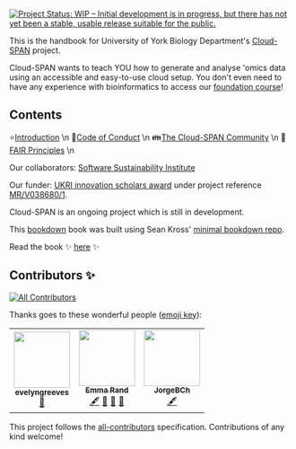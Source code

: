 [![Project Status: WIP – Initial development is in progress, but there has not yet been a stable, usable release suitable for the public.](https://www.repostatus.org/badges/latest/wip.svg)](https://www.repostatus.org/#wip)

This is the handbook for University of York Biology Department's [Cloud-SPAN](cloud-span.york.ac.uk) project. 

Cloud-SPAN wants to teach YOU how to generate and analyse 'omics data using an accessible and easy-to-use cloud setup. You don't even need to have any experience with bioinformatics to access our [foundation course](github.com/Cloud-SPAN/genomics01-intro)!

## Contents
:star:[Introduction](https://cloud-span.github.io/CloudSPAN-handbook/introduction.html) \n
:handshake:[Code of Conduct](https://cloud-span.github.io/CloudSPAN-handbook/code-of-conduct.html) \n
:family:[The Cloud-SPAN Community](https://cloud-span.github.io/CloudSPAN-handbook/the-cloud-span-commmunity.html) \n
:pushpin:[FAIR Principles](https://cloud-span.github.io/CloudSPAN-handbook/fair-principles.html) \n

Our collaborators: [Software Sustainability Institute](software.ac.uk)

Our funder: [UKRI innovation scholars award](https://www.ukri.org/news/initiatives-boost-health-and-bioscience-skills-and-industry/) under project reference [MR/V038680/1](https://gtr.ukri.org/projects?ref=MR%2FV038680%2F1).

Cloud-SPAN is an ongoing project which is still in development. 

This [bookdown](https://bookdown.org/yihui/bookdown/) book was built using Sean Kross' [minimal bookdown repo](https://github.com/seankross/bookdown-start).

Read the book :sparkles: [here](https://cloud-span.github.io/CloudSPAN-handbook/) :sparkles:

## Contributors ✨
<!-- ALL-CONTRIBUTORS-BADGE:START - Do not remove or modify this section -->
[![All Contributors](https://img.shields.io/badge/all_contributors-3-orange.svg?style=flat-square)](#contributors-)
<!-- ALL-CONTRIBUTORS-BADGE:END -->

Thanks goes to these wonderful people ([emoji key](https://allcontributors.org/docs/en/emoji-key)):

<!-- ALL-CONTRIBUTORS-LIST:START - Do not remove or modify this section -->
<!-- prettier-ignore-start -->
<!-- markdownlint-disable -->
<table>
  <tr>
    <td align="center"><a href="https://github.com/evelyngreeves"><img src="https://avatars.githubusercontent.com/u/89016177?v=4?s=100" width="100px;" alt=""/><br /><sub><b>evelyngreeves</b></sub></a><br /><a href="#ideas-evelyngreeves" title="Ideas, Planning, & Feedback">🤔</a></td>
    <td align="center"><a href="https://github.com/3mmaRand"><img src="https://avatars.githubusercontent.com/u/7593411?v=4?s=100" width="100px;" alt=""/><br /><sub><b>Emma Rand</b></sub></a><br /><a href="#content-3mmaRand" title="Content">🖋</a> <a href="#ideas-3mmaRand" title="Ideas, Planning, & Feedback">🤔</a> <a href="#maintenance-3mmaRand" title="Maintenance">🚧</a> <a href="#projectManagement-3mmaRand" title="Project Management">📆</a></td>
    <td align="center"><a href="https://github.com/JorgeBCh"><img src="https://avatars.githubusercontent.com/u/72130016?v=4?s=100" width="100px;" alt=""/><br /><sub><b>JorgeBCh</b></sub></a><br /><a href="#content-JorgeBCh" title="Content">🖋</a></td>
  </tr>
</table>

<!-- markdownlint-restore -->
<!-- prettier-ignore-end -->

<!-- ALL-CONTRIBUTORS-LIST:END -->

This project follows the [all-contributors](https://github.com/all-contributors/all-contributors) specification. Contributions of any kind welcome!
